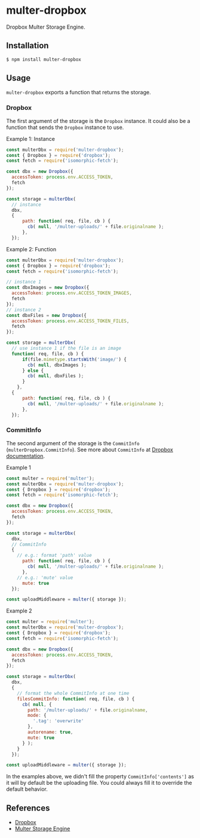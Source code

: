 # multer-dropbox

Dropbox Multer Storage Engine.

## Installation

```bash
$ npm install multer-dropbox
```

## Usage

`multer-dropbox` exports a function that returns the storage.

### Dropbox

The first argument of the storage is the `Dropbox` instance. It could also be a function that sends the `Dropbox` instance to use.

Example 1: Instance

```js
const multerDbx = require('multer-dropbox');
const { Dropbox } = require('dropbox');
const fetch = require('isomorphic-fetch');

const dbx = new Dropbox({
  accessToken: process.env.ACCESS_TOKEN,
  fetch
});

const storage = multerDbx(
  // instance
  dbx,
  {
	  path: function( req, file, cb ) {
	  	cb( null, '/multer-uploads/' + file.originalname );
	  },
  });
```

Example 2: Function

```js
const multerDbx = require('multer-dropbox');
const { Dropbox } = require('dropbox');
const fetch = require('isomorphic-fetch');

// instance 1
const dbxImages = new Dropbox({
  accessToken: process.env.ACCESS_TOKEN_IMAGES,
  fetch
});
// instance 2
const dbxFiles = new Dropbox({
  accessToken: process.env.ACCESS_TOKEN_FILES,
  fetch
});

const storage = multerDbx(
  // use instance 1 if the file is an image
  function( req, file, cb ) {
      if(file.mimetype.startsWith('image/') {
        cb( null, dbxImages );
      } else {
        cb( null, dbxFiles );
      }
	},
  {
	  path: function( req, file, cb ) {
	  	cb( null, '/multer-uploads/' + file.originalname );
	  },
  });
```

### CommitInfo

The second argument of the storage is the `CommitInfo` (`multerDropbox.CommitInfo`). See more about `CommitInfo` at [Dropbox documentation](https://www.dropbox.com/developers/documentation).

Example 1

```js
const multer = require('multer');
const multerDbx = require('multer-dropbox');
const { Dropbox } = require('dropbox');
const fetch = require('isomorphic-fetch');

const dbx = new Dropbox({
  accessToken: process.env.ACCESS_TOKEN,
  fetch
});

const storage = multerDbx(
  dbx,
  // CommitInfo
  {
    // e.g.: format 'path' value
	  path: function( req, file, cb ) {
	  	cb( null, '/multer-uploads/' + file.originalname );
	  },
    // e.g.: 'mute' value
	  mute: true
  });

const uploadMiddleware = multer({ storage });
```

Example 2

```js
const multer = require('multer');
const multerDbx = require('multer-dropbox');
const { Dropbox } = require('dropbox');
const fetch = require('isomorphic-fetch');

const dbx = new Dropbox({
  accessToken: process.env.ACCESS_TOKEN,
  fetch
});

const storage = multerDbx(
  dbx,
  {
    // format the whole CommitInfo at one time
    filesCommitInfo: function( req, file, cb ) {
      cb( null, {
        path: '/multer-uploads/' + file.originalname,
        mode: {
          '.tag': 'overwrite'
        },
        autorename: true,
        mute: true
      } );
    }
  });

const uploadMiddleware = multer({ storage });
```

In the examples above, we didn't fill the property `CommitInfo['contents']` as it will by default be the uploading file. You could always fill it to override the default behavior.

## References

- [Dropbox](https://www.dropbox.com/developers/documentation)
- [Multer Storage Engine](https://github.com/expressjs/multer/blob/master/StorageEngine.md#multer-storage-engine)